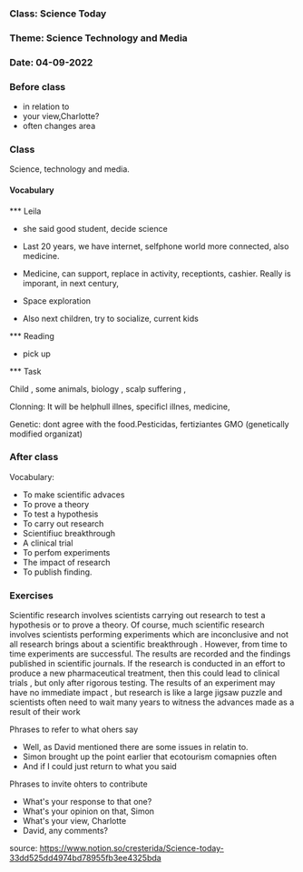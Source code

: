 ### Class: Science Today
### Theme: Science Technology and Media
### Date: 04-09-2022

### Before class

- in relation to
- your view,Charlotte?
- often changes area


### Class

Science, technology and media. 

#### Vocabulary



####
***  Leila
- she said good student, decide science 

- Last 20 years, we have internet, selfphone  world more connected, also
medicine.

- Medicine, can support, replace in activity, 
receptionts, cashier. Really is imporant, in next century, 

- Space exploration

- Also next children, try to socialize, current
kids 


*** Reading
- pick up

*** Task

Child , some animals, biology , scalp suffering ,  


Clonning:
It will be helphull illnes, specificl illnes, medicine, 

Genetic: dont agree with the food.Pesticidas, fertiziantes
GMO (genetically modified organizat)


### After class
Vocabulary:

- To make scientific advaces
- To prove a theory
- To test a hypothesis
- To carry out research
- Scientifiuc breakthrough
- A clinical trial
- To perfom experiments
- The impact of research
- To publish finding.

### Exercises

Scientific research involves scientists 
carrying out
 research to 
test a hypothesis
 or to prove a theory. Of course, much scientific research involves scientists performing 
experiments
 which are inconclusive and not all research brings about a 
scientific breakthrough
. However, from time to time experiments are successful. The results are recorded and the 
findings published
 in scientific journals. If the research is conducted in an effort to produce a new pharmaceutical treatment, then this could lead to 
clinical trials
, but only after rigorous testing. The results of an experiment may have no immediate 
impact
, but research is like a large jigsaw puzzle and scientists often need to wait many years to witness the 
advances made
 as a result of their work

Phrases to refer to what ohers say
- Well, as David mentioned there are some issues
in relatin to.
- Simon brought up the point earlier that ecotourism 
comapnies often
- And if I could just return to what you said 

Phrases to invite ohters to contribute
- What's your response to that one?
- What's your opinion on that, Simon
- What's your view, Charlotte
- David, any comments?






source: https://www.notion.so/cresterida/Science-today-33dd525dd4974bd78955fb3ee4325bda
